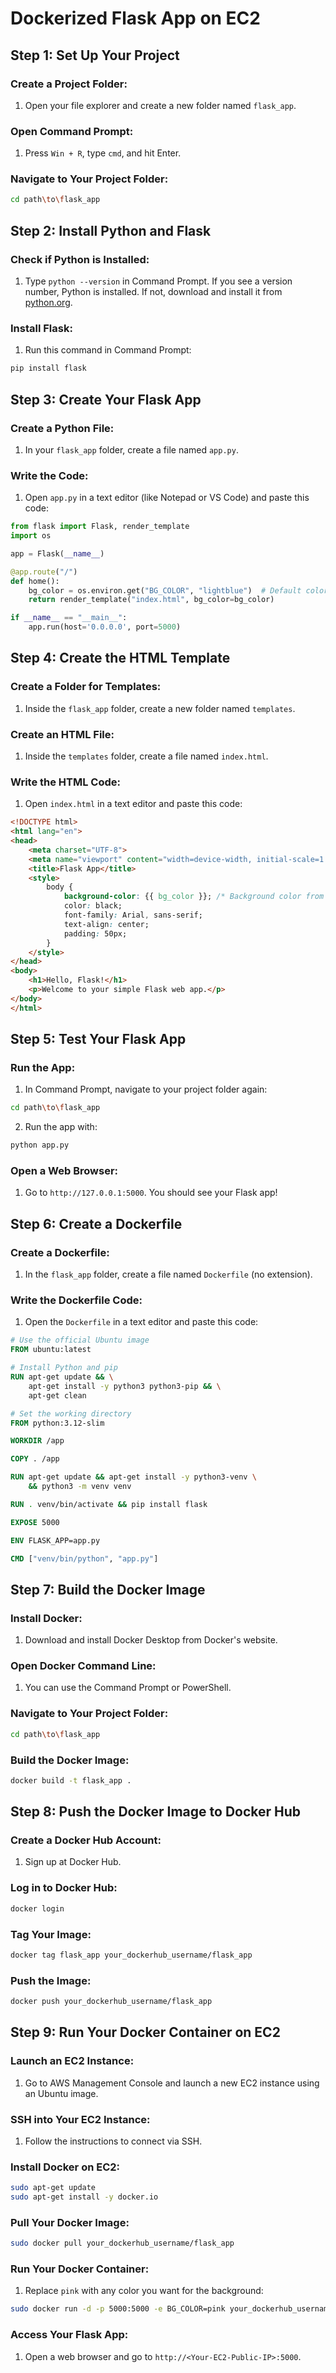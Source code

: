 # Dockerized Flask App on EC2

## Step 1: Set Up Your Project

### Create a Project Folder:
1. Open your file explorer and create a new folder named `flask_app`.

### Open Command Prompt:
1. Press `Win + R`, type `cmd`, and hit Enter.

### Navigate to Your Project Folder:
```bash
cd path\to\flask_app
```

## Step 2: Install Python and Flask

### Check if Python is Installed:
1. Type `python --version` in Command Prompt. If you see a version number, Python is installed. If not, download and install it from [python.org](https://www.python.org/).

### Install Flask:
1. Run this command in Command Prompt:
```bash
pip install flask
```

## Step 3: Create Your Flask App

### Create a Python File:
1. In your `flask_app` folder, create a file named `app.py`.

### Write the Code:
1. Open `app.py` in a text editor (like Notepad or VS Code) and paste this code:
```python
from flask import Flask, render_template
import os

app = Flask(__name__)

@app.route("/")
def home():
    bg_color = os.environ.get("BG_COLOR", "lightblue")  # Default color
    return render_template("index.html", bg_color=bg_color)

if __name__ == "__main__":
    app.run(host='0.0.0.0', port=5000)
```

## Step 4: Create the HTML Template

### Create a Folder for Templates:
1. Inside the `flask_app` folder, create a new folder named `templates`.

### Create an HTML File:
1. Inside the `templates` folder, create a file named `index.html`.

### Write the HTML Code:
1. Open `index.html` in a text editor and paste this code:
```html
<!DOCTYPE html>
<html lang="en">
<head>
    <meta charset="UTF-8">
    <meta name="viewport" content="width=device-width, initial-scale=1.0">
    <title>Flask App</title>
    <style>
        body {
            background-color: {{ bg_color }}; /* Background color from environment variable */
            color: black;
            font-family: Arial, sans-serif;
            text-align: center;
            padding: 50px;
        }
    </style>
</head>
<body>
    <h1>Hello, Flask!</h1>
    <p>Welcome to your simple Flask web app.</p>
</body>
</html>
```

## Step 5: Test Your Flask App

### Run the App:
1. In Command Prompt, navigate to your project folder again:
```bash
cd path\to\flask_app
```
2. Run the app with:
```bash
python app.py
```

### Open a Web Browser:
1. Go to `http://127.0.0.1:5000`. You should see your Flask app!

## Step 6: Create a Dockerfile

### Create a Dockerfile:
1. In the `flask_app` folder, create a file named `Dockerfile` (no extension).

### Write the Dockerfile Code:
1. Open the `Dockerfile` in a text editor and paste this code:
```dockerfile
# Use the official Ubuntu image
FROM ubuntu:latest

# Install Python and pip
RUN apt-get update && \
    apt-get install -y python3 python3-pip && \
    apt-get clean

# Set the working directory
FROM python:3.12-slim

WORKDIR /app

COPY . /app

RUN apt-get update && apt-get install -y python3-venv \
    && python3 -m venv venv

RUN . venv/bin/activate && pip install flask

EXPOSE 5000

ENV FLASK_APP=app.py

CMD ["venv/bin/python", "app.py"]

```

## Step 7: Build the Docker Image

### Install Docker:
1. Download and install Docker Desktop from Docker's website.

### Open Docker Command Line:
1. You can use the Command Prompt or PowerShell.

### Navigate to Your Project Folder:
```bash
cd path\to\flask_app
```

### Build the Docker Image:
```bash
docker build -t flask_app .
```

## Step 8: Push the Docker Image to Docker Hub

### Create a Docker Hub Account:
1. Sign up at Docker Hub.

### Log in to Docker Hub:
```bash
docker login
```

### Tag Your Image:
```bash
docker tag flask_app your_dockerhub_username/flask_app
```

### Push the Image:
```bash
docker push your_dockerhub_username/flask_app
```

## Step 9: Run Your Docker Container on EC2

### Launch an EC2 Instance:
1. Go to AWS Management Console and launch a new EC2 instance using an Ubuntu image.

### SSH into Your EC2 Instance:
1. Follow the instructions to connect via SSH.

### Install Docker on EC2:
```bash
sudo apt-get update
sudo apt-get install -y docker.io
```

### Pull Your Docker Image:
```bash
sudo docker pull your_dockerhub_username/flask_app
```

### Run Your Docker Container:
1. Replace `pink` with any color you want for the background:
```bash
sudo docker run -d -p 5000:5000 -e BG_COLOR=pink your_dockerhub_username/flask_app
```

### Access Your Flask App:
1. Open a web browser and go to `http://<Your-EC2-Public-IP>:5000`.